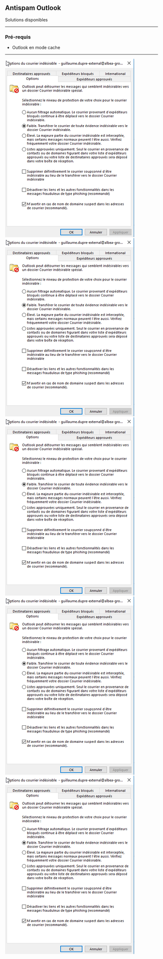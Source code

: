 ## Antispam Outlook 

Solutions disponibles

---

### Pré-requis

- Outlook en mode cache

---

![Options du courrier indesirable](/Images/Outlook-Options_courrier_indesirable.png)
![Options du courrier indesirable](/Images/Outlook-Options_courrier_indesirable.png)
![Options du courrier indesirable](/Images/Outlook-Options_courrier_indesirable.png)
![Options du courrier indesirable](/Images/Outlook-Options_courrier_indesirable.png)
![Options du courrier indesirable](/Images/Outlook-Options_courrier_indesirable.png)